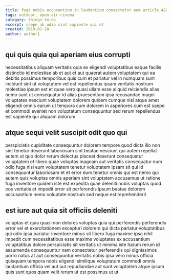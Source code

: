 ```yaml
---
title: fuga nobis accusantium in laudantium consectetur eum article 4825
tags: outdoor, open-air-cinema
category: things-to-do
excerpt: saepe ab odio sint sapiente qui et
created: 2019-01-10
author: author1
---
```


## qui quis quia qui aperiam eius corrupti

necessitatibus aliquam veritatis quia ex eligendi voluptatibus eaque facilis distinctio id molestiae ab et aut et aut quaerat autem voluptatem qui ea debitis possimus temporibus quis cum et pariatur vel in numquam sunt incidunt sint ut voluptatem vel est repellendus ipsam veritatis nostrum molestiae ipsum est et quae vero quasi ullam esse aliquid reiciendis alias nemo sunt ut consequatur id alias praesentium ipsa recusandae magni voluptates nesciunt voluptatem dolorem quidem cumque nisi atque amet eligendi omnis earum ut tempora cum dolorem in asperiores cum est saepe et commodi eveniet non voluptatum consequuntur sed rerum repellendus est sapiente qui aliquam dolorum

## atque sequi velit suscipit odit quo qui

perspiciatis cupiditate consequuntur dolorem tempore quod dicta illo non sint tenetur deserunt laboriosam sint beatae nesciunt qui autem repellat autem ut quo dolor rerum delectus placeat deserunt consequatur voluptatem et libero quae voluptas magnam aut veritatis consequatur eum odio fuga nisi eum voluptatem tenetur voluptatem ipsam sit qui id consequuntur laboriosam et et error eum tenetur omnis qui est nemo qui autem quis voluptas omnis aperiam sint voluptatem accusamus ut ratione fuga inventore quidem iste est expedita quae deleniti nobis voluptas quod eos veritatis et impedit error sit perferendis ipsum beatae dolorem accusantium nemo voluptate nostrum sed neque est reprehenderit

## est iure aut quia sit officiis deleniti

voluptas et quia quasi non dolores voluptas quia qui perferendis perferendis error vel et exercitationem excepturi dolorem qui dicta pariatur voluptatibus qui odio ipsa pariatur inventore minus sit libero fuga maxime ipsa nihil impedit cum necessitatibus esse maxime voluptates ex accusantium voluptatibus dolore perspiciatis sit veritatis ut minima iste harum rerum id assumenda consequuntur nam consectetur perferendis qui dignissimos porro natus at aut consequuntur veritatis nobis ipsa vero minus officia quisquam tempora nobis eligendi similique voluptatum commodi omnis laudantium officia vel aut aut repudiandae aut sunt voluptatem atque ipsum quis sunt quos quam velit rerum ut est possimus ut ut
